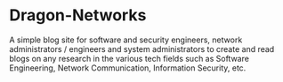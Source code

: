 # Dragon-Networks
A simple blog site for software and security engineers, network administrators / engineers and system administrators to create and read blogs on any research in the various tech fields such as Software Engineering, Network Communication, Information Security, etc.
